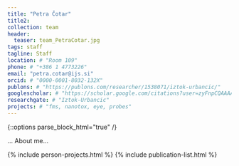 ```yaml
---
title: "Petra Čotar"
title2: 
collection: team
header:
  teaser: team_PetraCotar.jpg
tags: staff
tagline: Staff
location: # "Room 109"
phone: # "+386 1 4773226"
email: "petra.cotar@ijs.si"
orcid: # "0000-0001-8032-132X"
publons: # "https://publons.com/researcher/1538071/iztok-urbancic/"
googlescholar: # "https://scholar.google.com/citations?user=zyFnpCQAAAAJ"
researchgate: # "Iztok-Urbancic"
projects: # "fms, nanotox, eye, probes"
---
```


{::options parse_block_html="true" /}

...
About me...


{% include person-projects.html %}
{% include publication-list.html %}